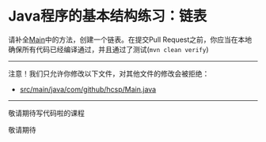 # Java程序的基本结构练习：链表

请补全[Main](https://github.com/hcsp/create-a-linked-list/blob/master/src/main/java/com/github/hcsp/Main.java)中的方法，创建一个链表。在提交Pull Request之前，你应当在本地确保所有代码已经编译通过，并且通过了测试(`mvn clean verify`)

-----
注意！我们只允许你修改以下文件，对其他文件的修改会被拒绝：
- [src/main/java/com/github/hcsp/Main.java](https://github.com/hcsp/create-a-linked-list/blob/master/src/main/java/com/github/hcsp/Main.java)
-----


敬请期待写代码啦的课程

敬请期待
